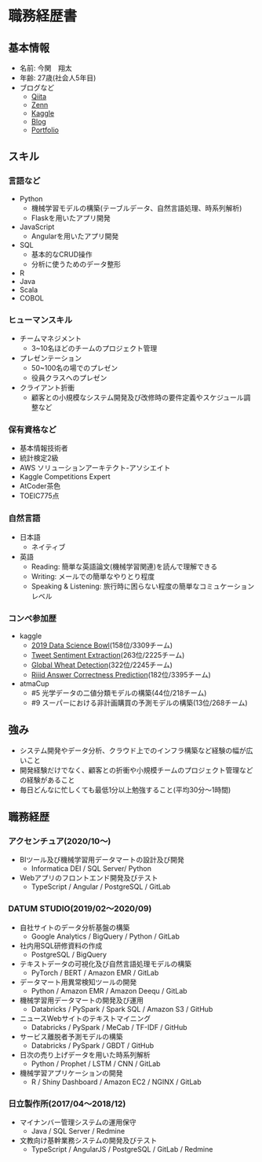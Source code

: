 # 職務経歴書

## 基本情報
- 名前: 今関　翔太
- 年齢: 27歳(社会人5年目)
- ブログなど
    - [Qiita](https://qiita.com/shota-imazeki)
    - [Zenn](https://zenn.dev/shota_imazeki/books)
    - [Kaggle](https://www.kaggle.com/imazekishota)
    - [Blog](https://shotaimazeki.hatenablog.com/)
    - [Portfolio](https://shota-imazeki-108.github.io/portfolio.github.io/index.html)

## スキル

### 言語など
- Python
    - 機械学習モデルの構築(テーブルデータ、自然言語処理、時系列解析)
    - Flaskを用いたアプリ開発
- JavaScript
    - Angularを用いたアプリ開発
- SQL
    - 基本的なCRUD操作
    - 分析に使うためのデータ整形
- R
- Java
- Scala
- COBOL

### ヒューマンスキル
- チームマネジメント
    - 3~10名ほどのチームのプロジェクト管理
- プレゼンテーション
    - 50~100名の場でのプレゼン
    - 役員クラスへのプレゼン
- クライアント折衝
    - 顧客との小規模なシステム開発及び改修時の要件定義やスケジュール調整など

### 保有資格など
- 基本情報技術者
- 統計検定2級
- AWS ソリューションアーキテクト-アソシエイト
- Kaggle Competitions Expert
- AtCoder茶色
- TOEIC775点

### 自然言語
- 日本語
    - ネイティブ
- 英語
    - Reading: 簡単な英語論文(機械学習関連)を読んで理解できる
    - Writing: メールでの簡単なやりとり程度
    - Speaking & Listening: 旅行時に困らない程度の簡単なコミュケーションレベル

### コンペ参加歴
- kaggle
    - [2019 Data Science Bowl](https://www.kaggle.com/c/data-science-bowl-2019)(158位/3309チーム)
    - [Tweet Sentiment Extraction](https://www.kaggle.com/c/tweet-sentiment-extraction)(263位/2225チーム)
    - [Global Wheat Detection](https://www.kaggle.com/c/global-wheat-detection)(322位/2245チーム)
    - [Riiid Answer Correctness Prediction](https://www.kaggle.com/c/riiid-test-answer-prediction)(182位/3395チーム)
- atmaCup
    - #5 光学データの二値分類モデルの構築(44位/218チーム)
    - #9 スーパーにおける非計画購買の予測モデルの構築(13位/268チーム)

## 強み
- システム開発やデータ分析、クラウド上でのインフラ構築など経験の幅が広いこと
- 開発経験だけでなく、顧客との折衝や小規模チームのプロジェクト管理などの経験があること
- 毎日どんなに忙しくても最低1分以上勉強すること(平均30分〜1時間)

## 職務経歴
### アクセンチュア(2020/10〜)
- BIツール及び機械学習用データマートの設計及び開発
    - Informatica DEI / SQL Server/ Python
- Webアプリのフロントエンド開発及びテスト
    - TypeScript / Angular / PostgreSQL / GitLab

### DATUM STUDIO(2019/02〜2020/09)
- 自社サイトのデータ分析基盤の構築
    - Google Analytics / BigQuery / Python / GitLab
- 社内用SQL研修資料の作成
    - PostgreSQL / BigQuery
- テキストデータの可視化及び自然言語処理モデルの構築
    - PyTorch / BERT / Amazon EMR / GitLab
- データマート用異常検知ツールの開発
    - Python / Amazon EMR / Amazon Deequ / GitLab
- 機械学習用データマートの開発及び運用
    - Databricks / PySpark / Spark SQL / Amazon S3 / GitHub
- ニュースWebサイトのテキストマイニング
    - Databricks / PySpark / MeCab / TF-IDF / GitHub
- サービス離脱者予測モデルの構築
    - Databricks / PySpark / GBDT / GitHub
- 日次の売り上げデータを用いた時系列解析
    - Python / Prophet / LSTM / CNN / GitLab
- 機械学習アプリケーションの開発
    - R / Shiny Dashboard / Amazon EC2 / NGINX / GitLab

### 日立製作所(2017/04〜2018/12)
- マイナンバー管理システムの運用保守
    - Java / SQL Server / Redmine
- 文教向け基幹業務システムの開発及びテスト
    - TypeScript / AngularJS / PostgreSQL / GitLab / Redmine